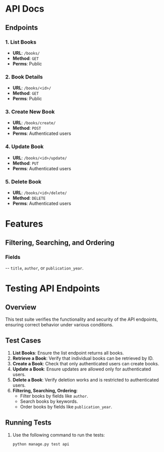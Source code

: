 # API Docs

## Endpoints

### 1. List Books
- **URL**: `/books/`
- **Method**: `GET`
- **Perms**: Public

### 2. Book Details
- **URL**: `/books/<id>/`
- **Method**: `GET`
- **Perms**: Public

### 3. Create New Book
- **URL**: `/books/create/`
- **Method**: `POST`
- **Perms**: Authenticated users

### 4. Update Book
- **URL**: `/books/<id>/update/`
- **Method**: `PUT`
- **Perms**: Authenticated users

### 5. Delete Book
- **URL**: `/books/<id>/delete/`
- **Method**: `DELETE`
- **Perms**: Authenticated users


# Features

## Filtering, Searching, and Ordering

### Fields
-- `title`, `author`, or `publication_year`.




# Testing API Endpoints

## Overview
This test suite verifies the functionality and security of the API endpoints, ensuring correct behavior under various conditions.

## Test Cases
1. **List Books**: Ensure the list endpoint returns all books.
2. **Retrieve a Book**: Verify that individual books can be retrieved by ID.
3. **Create a Book**: Check that only authenticated users can create books.
4. **Update a Book**: Ensure updates are allowed only for authenticated users.
5. **Delete a Book**: Verify deletion works and is restricted to authenticated users.
6. **Filtering, Searching, Ordering**:
   - Filter books by fields like `author`.
   - Search books by keywords.
   - Order books by fields like `publication_year`.

## Running Tests
1. Use the following command to run the tests:
   ```bash
   python manage.py test api

